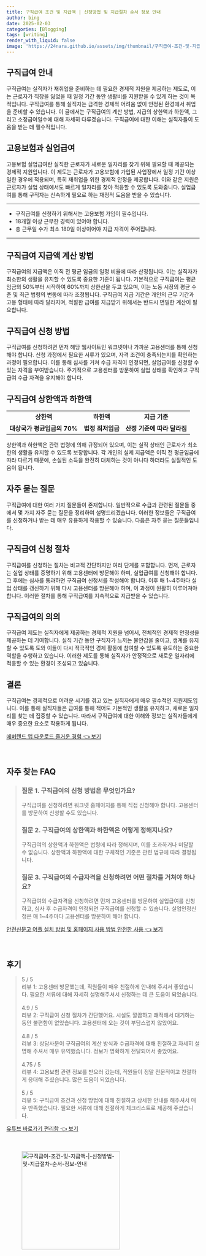 ```yaml
---
title: 구직급여 조건 및 지급액 | 신청방법 및 지급절차 순서 정보 안내
author: bing
date: 2025-02-03
categories: [Blogging]
tags: [writing]
render_with_liquid: false
image: 'https://24nara.github.io/assets/img/thumbnail/구직급여-조건-및-지급액-|-신청방법-및-지급절차-순서-정보-안내.webp'
---
```



<h2 id='구직급여_안내'>구직급여 안내</h2>

<p>구직급여는 실직자가 재취업을 준비하는 데 필요한 경제적 지원을 제공하는 제도로, 이는 근로자가 직장을 잃었을 때 일정 기간 동안 생활비를 지원받을 수 있게 하는 것이 목적입니다. 구직급여를 통해 실직자는 급격한 경제적 어려움 없이 안정된 환경에서 취업을 준비할 수 있습니다. 이 글에서는 구직급여의 계산 방법, 지급의 상한액과 하한액, 그리고 소정급여일수에 대해 자세히 다루겠습니다. 구직급여에 대한 이해는 실직자들이 도움을 받는 데 필수적입니다.</p>

<h2 id='고용보험과_실업급여'>고용보험과 실업급여</h2>

<p>고용보험 실업급여란 실직한 근로자가 새로운 일자리를 찾기 위해 필요할 때 제공되는 경제적 지원입니다. 이 제도는 근로자가 고용보험에 가입된 사업장에서 일정 기간 이상 일한 경우에 적용되며, 특히 재취업을 위한 경제적 안정을 제공합니다. 이와 같은 지원은 근로자가 실업 상태에서도 빠르게 일자리를 찾아 적응할 수 있도록 도와줍니다. 실업급여를 통해 구직자는 신속하게 필요로 하는 재정적 도움을 받을 수 있습니다.</p>

<hr />

<ul>
    <li>구직급여를 신청하기 위해서는 고용보험 가입이 필수입니다.</li>
    <li>18개월 이상 근무한 경력이 있어야 합니다.</li>
    <li>총 근무일 수가 최소 180일 이상이어야 지급 자격이 주어집니다.</li>
</ul>

<hr />

<h2 id='구직급여_지급액_계산_방법'>구직급여 지급액 계산 방법</h2>

<p>구직급여의 지급액은 이직 전 평균 임금의 일정 비율에 따라 산정됩니다. 이는 실직자가 최소한의 생활을 유지할 수 있도록 중요한 기준이 됩니다. 기본적으로 구직급여는 평균임금의 50%부터 시작하여 60%까지 상한선을 두고 있으며, 이는 노동 시장의 평균 수준 및 최근 법령의 변동에 따라 조정됩니다. 구직급여 지급 기간은 개인의 근무 기간과 고용 형태에 따라 달라지며, 적절한 급여를 지급받기 위해서는 반드시 면밀한 계산이 필요합니다.</p>

<h2 id='구직급여_신청_방법'>구직급여 신청 방법</h2>

<p>구직급여를 신청하려면 먼저 해당 웹사이트인 워크넷이나 가까운 고용센터를 통해 신청해야 합니다. 신청 과정에서 필요한 서류가 있으며, 자격 조건이 충족되는지를 확인하는 과정이 필요합니다. 이를 통해 심사를 거쳐 수급 자격이 인정되면, 실업급여를 신청할 수 있는 자격을 부여받습니다. 주기적으로 고용센터를 방문하여 실업 상태를 확인하고 구직급여 수급 자격을 유지해야 합니다.</p>

<h2 id='구직급여_상한액_하한액'>구직급여 상한액과 하한액</h2>

<table>
    <tr>
        <td style="text-align: center; height: 17px;"><b>상한액</b></td>
        <td style="text-align: center; height: 17px;"><b>하한액</b></td>
        <td style="text-align: center; height: 17px;"><b>지급 기준</b></td>
    </tr>
    <tr>
        <td style="text-align: center; height: 17px;"><b>대상국가 평균임금의 70%</b></td>
        <td style="text-align: center; height: 17px;"><b>법정 최저임금</b></td>
        <td style="text-align: center; height: 17px;"><b>산정 기준에 따라 달라짐</b></td>
    </tr>
</table>

<p>상한액과 하한액은 관련 법령에 의해 규정되어 있으며, 이는 실직 상태인 근로자가 최소한의 생활을 유지할 수 있도록 보장합니다. 각 개인의 실제 지급액은 이직 전 평균임금에 따라 다르기 때문에, 손실된 소득을 완전히 대체하는 것이 아니다 하더라도 실질적인 도움이 됩니다.</p>

<h2 id='자주_묻는_질문'>자주 묻는 질문</h2>

<p>구직급여에 대한 여러 가지 질문들이 존재합니다. 일반적으로 수급과 관련된 질문들 중에서 몇 가지 자주 묻는 질문을 정리하여 설명드리겠습니다. 이러한 정보들은 구직급여를 신청하거나 받는 데 매우 유용하게 작용할 수 있습니다. 다음은 자주 묻는 질문들입니다.</p>

<h2 id='구직급여_신청_절차'>구직급여 신청 절차</h2>

<p>구직급여를 신청하는 절차는 비교적 간단하지만 여러 단계를 포함합니다. 먼저, 근로자는 실업 상태를 증명하기 위해 고용센터에 방문해야 하며, 실업급여를 신청해야 합니다. 그 후에는 심사를 통과하면 구직급여 신청서를 작성해야 합니다. 이후 매 1~4주마다 실업 상태를 갱신하기 위해 다시 고용센터를 방문해야 하며, 이 과정이 원활히 이루어져야 합니다. 이러한 절차를 통해 구직급여를 지속적으로 지급받을 수 있습니다.</p>

<h2 id='구직급여의_의의'>구직급여의 의의</h2>

<p>구직급여 제도는 실직자에게 제공하는 경제적 지원을 넘어서, 전체적인 경제적 안정성을 제공하는 데 기여합니다. 실직 기간 동안 구직자가 느끼는 불안감을 줄이고, 생계를 유지할 수 있도록 도와 이들이 다시 적극적인 경제 활동에 참여할 수 있도록 유도하는 중요한 역할을 수행하고 있습니다. 이러한 제도를 통해 실직자가 안정적으로 새로운 일자리에 적응할 수 있는 환경이 조성되고 있습니다.</p>

<h2 id='결론'>결론</h2>

<p>구직급여는 경제적으로 어려운 시기를 겪고 있는 실직자에게 매우 필수적인 지원제도입니다. 이를 통해 실직자들은 급여를 통해 적어도 기본적인 생활을 유지하고, 새로운 일자리를 찾는 데 집중할 수 있습니다. 따라서 구직급여에 대한 이해와 정보는 실직자들에게 매우 중요한 요소로 작용하게 됩니다.</p>


<p><a class="click-button" title="에버랜드 앱 다운로드 즐거운 경험" href="https://24nara.github.io/posts/%EC%97%90%EB%B2%84%EB%9E%9C%EB%93%9C-%EC%95%B1-%EB%8B%A4%EC%9A%B4%EB%A1%9C%EB%93%9C-%EC%A6%90%EA%B1%B0%EC%9A%B4-%EA%B2%BD%ED%97%98/" rel="dofollow">에버랜드 앱 다운로드 즐거운 경험 👈 보기</a></p><br>
<h2 id='자주_찾는_FAQ'>자주 찾는 FAQ</h2>
<div itemscope="" itemtype="https://schema.org/FAQPage"> 
<blockquote> 
<div itemscope="" itemprop="mainEntity" itemtype="https://schema.org/Question"> 
<h3 itemprop="name">질문 1. 구직급여의 신청 방법은 무엇인가요?</h3> 
<div itemscope="" itemprop="acceptedAnswer" itemtype="https://schema.org/Answer"> 
<span itemprop="text"> 
<p>구직급여를 신청하려면 워크넷 홈페이지를 통해 직접 신청해야 합니다. 고용센터를 방문하여 신청할 수도 있습니다.</p> 
</span> 
</div> 
</div> 

<div itemscope="" itemprop="mainEntity" itemtype="https://schema.org/Question"> 
<h3 itemprop="name">질문 2. 구직급여의 상한액과 하한액은 어떻게 정해지나요?</h3> 
<div itemscope="" itemprop="acceptedAnswer" itemtype="https://schema.org/Answer"> 
<span itemprop="text"> 
<p>구직급여의 상한액과 하한액은 법령에 따라 정해지며, 이를 초과하거나 미달할 수 없습니다. 상한액과 하한액에 대한 구체적인 기준은 관련 법규에 따라 결정됩니다.</p> 
</span> 
</div> 
</div> 

<div itemscope="" itemprop="mainEntity" itemtype="https://schema.org/Question"> 
<h3 itemprop="name">질문 3. 구직급여의 수급자격을 신청하려면 어떤 절차를 거쳐야 하나요?</h3> 
<div itemscope="" itemprop="acceptedAnswer" itemtype="https://schema.org/Answer"> 
<span itemprop="text"> 
<p>구직급여의 수급자격을 신청하려면 먼저 고용센터를 방문하여 실업급여를 신청하고, 심사 후 수급자격이 인정되면 구직급여를 신청할 수 있습니다. 실업인정신청은 매 1~4주마다 고용센터를 방문하여 해야 합니다.</p> 
</span> 
</div> 
</div> 
</blockquote> 
</div>
<p><a class="click-button" title="안전신문고 어플 설치 방법 및 홈페이지 사용 방법 안전한 사용" href="https://24nara.github.io/posts/%EC%95%88%EC%A0%84%EC%8B%A0%EB%AC%B8%EA%B3%A0-%EC%96%B4%ED%94%8C-%EC%84%A4%EC%B9%98-%EB%B0%A9%EB%B2%95-%EB%B0%8F-%ED%99%88%ED%8E%98%EC%9D%B4%EC%A7%80-%EC%82%AC%EC%9A%A9-%EB%B0%A9%EB%B2%95-%EC%95%88%EC%A0%84%ED%95%9C-%EC%82%AC%EC%9A%A9/" rel="dofollow">안전신문고 어플 설치 방법 및 홈페이지 사용 방법 안전한 사용 👈 보기</a></p><br>
<h2 id='후기'>후기</h2>
<div itemscope itemtype="https://schema.org/Product">
  <blockquote>
  <div itemprop="review" itemscope itemtype="https://schema.org/Review">
      <div itemprop="reviewRating" itemscope itemtype="https://schema.org/Rating"> <span itemprop="ratingValue">5</span> / <span itemprop="bestRating">5</span> </div>
      <span itemprop="reviewBody">리뷰 1: 고용센터 방문했는데, 직원들이 매우 친절하게 안내해 주셔서 좋았습니다. 필요한 서류에 대해 자세히 설명해주셔서 신청하는 데 큰 도움이 되었습니다.</span>
  </div>
  <br>
  <div itemprop="review" itemscope itemtype="https://schema.org/Review">
      <div itemprop="reviewRating" itemscope itemtype="https://schema.org/Rating"> <span itemprop="ratingValue">4.9</span> / <span itemprop="bestRating">5</span> </div>
      <span itemprop="reviewBody">리뷰 2: 구직급여 신청 절차가 간단했어요. 시설도 깔끔하고 쾌적해서 대기하는 동안 불편함이 없었습니다. 고용센터에 오는 것이 부담스럽지 않았어요.</span>
  </div>
  <br>
  <div itemprop="review" itemscope itemtype="https://schema.org/Review">
      <div itemprop="reviewRating" itemscope itemtype="https://schema.org/Rating"> <span itemprop="ratingValue">4.8</span> / <span itemprop="bestRating">5</span> </div>
      <span itemprop="reviewBody">리뷰 3: 상담사분이 구직급여의 계산 방식과 수급자격에 대해 친절하고 자세히 설명해 주셔서 매우 유익했습니다. 정보가 명확하게 전달되어서 좋았어요.</span>
  </div>
  <br>
  <div itemprop="review" itemscope itemtype="https://schema.org/Review">
      <div itemprop="reviewRating" itemscope itemtype="https://schema.org/Rating"> <span itemprop="ratingValue">4.75</span> / <span itemprop="bestRating">5</span> </div>
      <span itemprop="reviewBody">리뷰 4: 고용보험 관련 정보를 받으러 갔는데, 직원들이 정말 전문적이고 친절하게 응대해 주셨습니다. 많은 도움이 되었습니다.</span>
  </div>
  <br>
  <div itemprop="review" itemscope itemtype="https://schema.org/Review">
      <div itemprop="reviewRating" itemscope itemtype="https://schema.org/Rating"> <span itemprop="ratingValue">5</span> / <span itemprop="bestRating">5</span> </div>
      <span itemprop="reviewBody">리뷰 5: 구직급여 조건과 신청 방법에 대해 친절하고 상세한 안내를 해주셔서 매우 만족했습니다. 필요한 서류에 대해 친절하게 체크리스트로 제공해 주셨습니다.</span>
  </div>
  </blockquote>
</div>
<p><a class="click-button" title="유튜브 바로가기 편리함" href="https://24nara.github.io/posts/%EC%9C%A0%ED%8A%9C%EB%B8%8C-%EB%B0%94%EB%A1%9C%EA%B0%80%EA%B8%B0-%ED%8E%B8%EB%A6%AC%ED%95%A8/" rel="dofollow">유튜브 바로가기 편리함 👈 보기</a></p><br>
<figure class="image"><img src="https://24nara.github.io/assets/img/thumbnail/구직급여-조건-및-지급액-|-신청방법-및-지급절차-순서-정보-안내.webp" alt="구직급여-조건-및-지급액-|-신청방법-및-지급절차-순서-정보-안내" width="256" height="256"></figure>